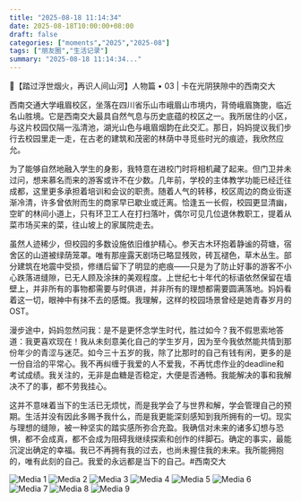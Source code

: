 ```yaml
---
title: "2025-08-18 11:14:34"
date: 2025-08-18T10:00:00+08:00
draft: false
categories: ["moments","2025","2025-08"]
tags: ["朋友圈","生活记录"]
summary: "2025-08-18 11:14:34..."
---
```


🍃【踏过浮世烟火，再识人间山河】人物篇 • 03 | 卡在光阴狭隙中的西南交大

西南交通大学峨眉校区，坐落在四川省乐山市峨眉山市境内，背倚峨眉旖旎，临近名山胜境。它是西南交大最具自然气息与历史底蕴的校区之一。我所居住的小区，与这片校园仅隔一泓清池，湖光山色与峨眉烟韵在此交汇。那日，妈妈提议我们步行去校园里走一走，在古老的建筑和茂密的林荫中寻觅些时光的痕迹，我欣然应允。

为了能够自然地融入学生的身影，我特意在进校门时将相机藏了起来。但门卫并未过问，想来慕名而来的游客或许不在少数。几年前，学校的主体教学功能已经迁往成都，这里更多承担着培训和会议的职责。随着人气的转移，校区周边的商业街逐渐冷清，许多曾依附而生的商家早已歇业或迁离。恰逢五一长假，校园更显清幽，空旷的林间小道上，只有环卫工人在打扫落叶，偶尔可见几位退休教职工，提着从菜市场买来的菜，往山坡上的家属院走去。

虽然人迹稀少，但校园的多数设施依旧维护精心。参天古木环抱着静谧的荷塘，宿舍区的山道被绿荫笼罩。唯有那座露天剧场已略显残败，砖瓦褪色，草木丛生。部分建筑在地震中受损，修缮后留下了明显的疤痕——只是为了防止好事的游客不小心跌落进缝隙，已无人顾及涂抹的美观程度。上世纪七十年代的标语依然保留在墙壁上，并非所有的事物都需要与时俱进，并非所有的理想都需要圆满落地。妈妈看着这一切，眼神中有抹不去的感慨。我理解，这样的校园场景曾经是她青春岁月的OST。

漫步途中，妈妈忽然问我：是不是更怀念学生时代，胜过如今？我不假思索地答道：我更喜欢现在！我从未刻意美化自己的学生岁月，因为至今我依然能共情到那份年少的青涩与迷茫。如今三十五岁的我，除了比那时的自己有钱有闲，更多的是一份自洽的平常心。我不再纠缠于我爱的人不爱我，不再忧虑作业的deadline和考试成绩。我关注的，无非是血糖是否稳定，大便是否通畅。我能解决的事和我解决不了的事，都不劳我挂心。

这并不意味着当下的生活已无烦忧，而是我学会了与世界和解，学会管理自己的预期。生活并没有因此多赐予我什么，而是我更能深刻感知到我所拥有的一切。现实与理想的缝隙，被一种坚实的踏实感所弥合充盈。我确信对未来的诸多幻想与恐惧，都不会成真，都不会成为阻碍我继续探索和创作的绊脚石。确定的事实，最能沉淀出确定的幸福。我已不再拥有我的过去，也尚未握住我的未来。我所能拥抱的，唯有此刻的自己。我爱的永远都是当下的自己。
​
​#西南交大

![Media 1](/Moments/photos/2025-08-18/202508181114340.jpg)
![Media 2](/Moments/photos/2025-08-18/202508181114341.jpg)
![Media 3](/Moments/photos/2025-08-18/202508181114342.jpg)
![Media 4](/Moments/photos/2025-08-18/202508181114343.jpg)
![Media 5](/Moments/photos/2025-08-18/202508181114344.jpg)
![Media 6](/Moments/photos/2025-08-18/202508181114345.jpg)
![Media 7](/Moments/photos/2025-08-18/202508181114346.jpg)
![Media 8](/Moments/photos/2025-08-18/202508181114347.jpg)
![Media 9](/Moments/photos/2025-08-18/202508181114348.jpg)

